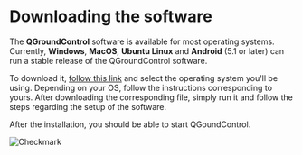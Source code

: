 # Downloading the software

The **QGroundControl** software is available for most operating systems. Currently, **Windows**, **MacOS**, **Ubuntu Linux** and **Android** \(5.1 or later\) can run a stable release of the QGroundControl software.

To download it, [follow this link](https://docs.qgroundcontrol.com/en/getting_started/download_and_install.html) and select the operating system you'll be using. Depending on your OS, follow the instructions corresponding to yours. After downloading the corresponding file, simply run it and follow the steps regarding the setup of the software.

After the installation, you should be able to start QGoundControl.

![Checkmark](https://github.com/drotek/dropix-user-guide/tree/ca9b0b8ce7017adbce2d4b0a6b715497d63cadf8/qgc/images/check.png?raw=true)

